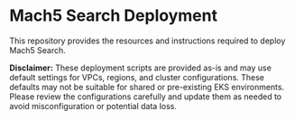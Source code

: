 # Mach5 Search Deployment

This repository provides the resources and instructions required to deploy Mach5 Search.

**Disclaimer:** These deployment scripts are provided as-is and may use default settings for VPCs, regions, and cluster configurations. These defaults may not be suitable for shared or pre-existing EKS environments. Please review the configurations carefully and update them as needed to avoid misconfiguration or potential data loss.